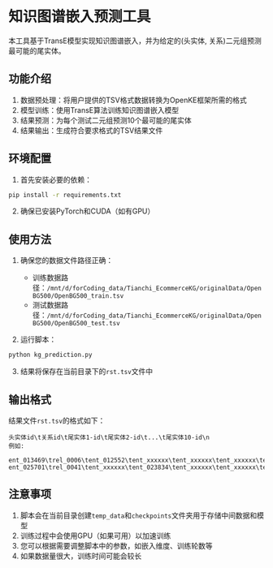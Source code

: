 # 知识图谱嵌入预测工具

本工具基于TransE模型实现知识图谱嵌入，并为给定的(头实体, 关系)二元组预测最可能的尾实体。

## 功能介绍

1. 数据预处理：将用户提供的TSV格式数据转换为OpenKE框架所需的格式
2. 模型训练：使用TransE算法训练知识图谱嵌入模型
3. 结果预测：为每个测试二元组预测10个最可能的尾实体
4. 结果输出：生成符合要求格式的TSV结果文件

## 环境配置

1. 首先安装必要的依赖：

```bash
pip install -r requirements.txt
```

2. 确保已安装PyTorch和CUDA（如有GPU）

## 使用方法

1. 确保您的数据文件路径正确：
   - 训练数据路径：`/mnt/d/forCoding_data/Tianchi_EcommerceKG/originalData/OpenBG500/OpenBG500_train.tsv`
   - 测试数据路径：`/mnt/d/forCoding_data/Tianchi_EcommerceKG/originalData/OpenBG500/OpenBG500_test.tsv`

2. 运行脚本：

```bash
python kg_prediction.py
```

3. 结果将保存在当前目录下的`rst.tsv`文件中

## 输出格式

结果文件`rst.tsv`的格式如下：

```
头实体id\t关系id\t尾实体1-id\t尾实体2-id\t...\t尾实体10-id\n
例如:

ent_013469\trel_0006\tent_012552\tent_xxxxxx\tent_xxxxxx\tent_xxxxxx\tent_xxxxxx\tent_xxxxxx\tent_xxxxxx\tent_xxxxxx\tent_xxxxxx\tent_xxxxxx
ent_025701\trel_0041\tent_xxxxxx\tent_023834\tent_xxxxxx\tent_xxxxxx\tent_xxxxxx\tent_xxxxxx\tent_xxxxxx\tent_xxxxxx\tent_xxxxxx\tent_xxxxxx
```

## 注意事项

1. 脚本会在当前目录创建`temp_data`和`checkpoints`文件夹用于存储中间数据和模型
2. 训练过程中会使用GPU（如果可用）以加速训练
3. 您可以根据需要调整脚本中的参数，如嵌入维度、训练轮数等
4. 如果数据量很大，训练时间可能会较长